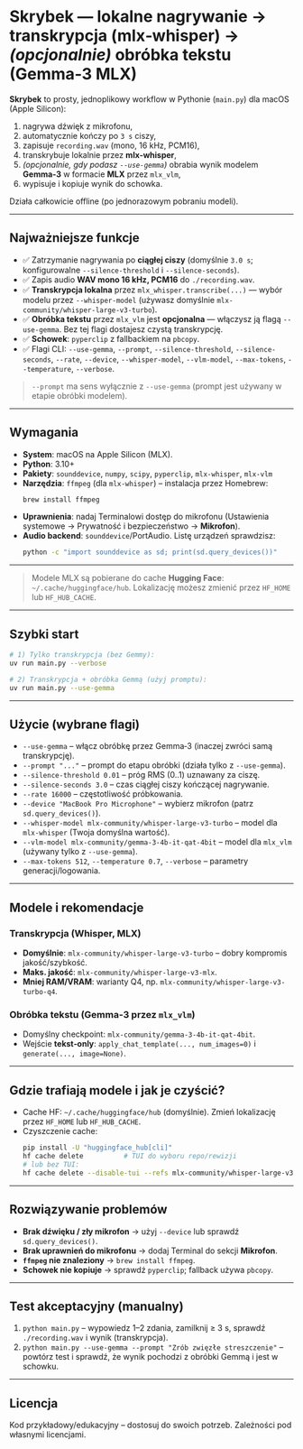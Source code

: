 # Skrybek — lokalne nagrywanie → transkrypcja (mlx‑whisper) → *(opcjonalnie)* obróbka tekstu (Gemma‑3 MLX)

**Skrybek** to prosty, jednoplikowy workflow w Pythonie (`main.py`) dla macOS (Apple Silicon):
1) nagrywa dźwięk z mikrofonu,
2) automatycznie kończy po `3 s` ciszy,
3) zapisuje `recording.wav` (mono, 16 kHz, PCM16),
4) transkrybuje lokalnie przez **mlx‑whisper**,
5) *(opcjonalnie, gdy podasz `--use-gemma`)* obrabia wynik modelem **Gemma‑3** w formacie **MLX** przez `mlx_vlm`,
6) wypisuje i kopiuje wynik do schowka.

Działa całkowicie offline (po jednorazowym pobraniu modeli).

---

## Najważniejsze funkcje
- ✅ Zatrzymanie nagrywania po **ciągłej ciszy** (domyślnie `3.0 s`; konfigurowalne `--silence-threshold` i `--silence-seconds`).
- ✅ Zapis audio **WAV mono 16 kHz, PCM16** do `./recording.wav`.
- ✅ **Transkrypcja lokalna** przez `mlx_whisper.transcribe(...)` — wybór modelu przez `--whisper-model` (używasz domyślnie `mlx-community/whisper-large-v3-turbo`).
- ✅ **Obróbka tekstu** przez `mlx_vlm` jest **opcjonalna** — włączysz ją flagą `--use-gemma`. Bez tej flagi dostajesz czystą transkrypcję.
- ✅ **Schowek**: `pyperclip` z fallbackiem na `pbcopy`.
- ✅ Flagi CLI: `--use-gemma`, `--prompt`, `--silence-threshold`, `--silence-seconds`, `--rate`, `--device`, `--whisper-model`, `--vlm-model`, `--max-tokens`, `--temperature`, `--verbose`.

> `--prompt` ma sens wyłącznie z `--use-gemma` (prompt jest używany w etapie obróbki modelem).

---

## Wymagania
- **System**: macOS na Apple Silicon (MLX).
- **Python**: 3.10+
- **Pakiety**: `sounddevice`, `numpy`, `scipy`, `pyperclip`, `mlx-whisper`, `mlx-vlm`
- **Narzędzia**: `ffmpeg` (dla `mlx-whisper`) – instalacja przez Homebrew:
  ```bash
  brew install ffmpeg
  ```
- **Uprawnienia**: nadaj Terminalowi dostęp do mikrofonu (Ustawienia systemowe → Prywatność i bezpieczeństwo → **Mikrofon**).
- **Audio backend**: `sounddevice`/PortAudio. Listę urządzeń sprawdzisz:
  ```bash
  python -c "import sounddevice as sd; print(sd.query_devices())"
  ```

---

> Modele MLX są pobierane do cache **Hugging Face**: `~/.cache/huggingface/hub`. Lokalizację możesz zmienić przez `HF_HOME` lub `HF_HUB_CACHE`.

---

## Szybki start
```bash
# 1) Tylko transkrypcja (bez Gemmy):
uv run main.py --verbose

# 2) Transkrypcja + obróbka Gemmą (użyj promptu):
uv run main.py --use-gemma 
```

---

## Użycie (wybrane flagi)
- `--use-gemma` – włącz obróbkę przez Gemma‑3 (inaczej zwróci samą transkrypcję).
- `--prompt "..."` – prompt do etapu obróbki (działa tylko z `--use-gemma`).  
- `--silence-threshold 0.01` – próg RMS (0..1) uznawany za ciszę.  
- `--silence-seconds 3.0` – czas ciągłej ciszy kończącej nagrywanie.  
- `--rate 16000` – częstotliwość próbkowania.  
- `--device "MacBook Pro Microphone"` – wybierz mikrofon (patrz `sd.query_devices()`).  
- `--whisper-model mlx-community/whisper-large-v3-turbo` – model dla `mlx-whisper` (Twoja domyślna wartość).  
- `--vlm-model mlx-community/gemma-3-4b-it-qat-4bit` – model dla `mlx_vlm` (używany tylko z `--use-gemma`).  
- `--max-tokens 512`, `--temperature 0.7`, `--verbose` – parametry generacji/logowania.

---

## Modele i rekomendacje

### Transkrypcja (Whisper, MLX)
- **Domyślnie**: `mlx-community/whisper-large-v3-turbo` – dobry kompromis jakość/szybkość.  
- **Maks. jakość**: `mlx-community/whisper-large-v3-mlx`.  
- **Mniej RAM/VRAM**: warianty Q4, np. `mlx-community/whisper-large-v3-turbo-q4`.

### Obróbka tekstu (Gemma‑3 przez `mlx_vlm`)
- Domyślny checkpoint: `mlx-community/gemma-3-4b-it-qat-4bit`.  
- Wejście **tekst‑only**: `apply_chat_template(..., num_images=0)` i `generate(..., image=None)`.

---

## Gdzie trafiają modele i jak je czyścić?
- Cache HF: `~/.cache/huggingface/hub` (domyślnie). Zmień lokalizację przez `HF_HOME` lub `HF_HUB_CACHE`.
- Czyszczenie cache:
  ```bash
  pip install -U "huggingface_hub[cli]"
  hf cache delete          # TUI do wyboru repo/rewizji
  # lub bez TUI:
  hf cache delete --disable-tui --refs mlx-community/whisper-large-v3-turbo
  ```

---

## Rozwiązywanie problemów
- **Brak dźwięku / zły mikrofon** → użyj `--device` lub sprawdź `sd.query_devices()`.  
- **Brak uprawnień do mikrofonu** → dodaj Terminal do sekcji **Mikrofon**.  
- **`ffmpeg` nie znaleziony** → `brew install ffmpeg`.  
- **Schowek nie kopiuje** → sprawdź `pyperclip`; fallback używa `pbcopy`.

---

## Test akceptacyjny (manualny)
1) `python main.py` – wypowiedz 1–2 zdania, zamilknij ≥ 3 s, sprawdź `./recording.wav` i wynik (transkrypcja).  
2) `python main.py --use-gemma --prompt "Zrób zwięzłe streszczenie"` – powtórz test i sprawdź, że wynik pochodzi z obróbki Gemmą i jest w schowku.

---

## Licencja
Kod przykładowy/edukacyjny – dostosuj do swoich potrzeb. Zależności pod własnymi licencjami.

